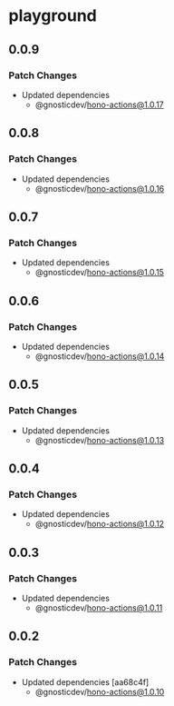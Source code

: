 # playground

## 0.0.9

### Patch Changes

- Updated dependencies
  - @gnosticdev/hono-actions@1.0.17

## 0.0.8

### Patch Changes

- Updated dependencies
  - @gnosticdev/hono-actions@1.0.16

## 0.0.7

### Patch Changes

- Updated dependencies
  - @gnosticdev/hono-actions@1.0.15

## 0.0.6

### Patch Changes

- Updated dependencies
  - @gnosticdev/hono-actions@1.0.14

## 0.0.5

### Patch Changes

- Updated dependencies
  - @gnosticdev/hono-actions@1.0.13

## 0.0.4

### Patch Changes

- Updated dependencies
  - @gnosticdev/hono-actions@1.0.12

## 0.0.3

### Patch Changes

- Updated dependencies
  - @gnosticdev/hono-actions@1.0.11

## 0.0.2

### Patch Changes

- Updated dependencies [aa68c4f]
  - @gnosticdev/hono-actions@1.0.10
